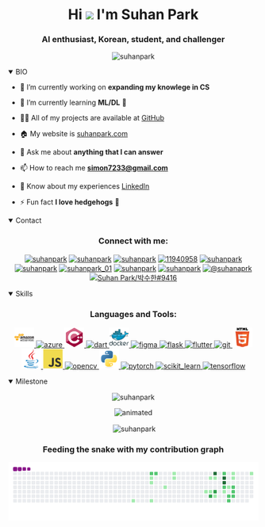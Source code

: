 <h1 align="center">Hi <img src="https://github.com/TheDudeThatCode/TheDudeThatCode/blob/master/Assets/Hi.gif" width="2px"> I'm Suhan Park</h1>
<h3 align="center">AI enthusiast, Korean, student, and challenger</h3>

<p align="center"> <img src="https://komarev.com/ghpvc/?username=suhanpark&label=Profile%20views&color=0e75b6&style=flat" alt="suhanpark" /> </p>

<details open>
<summary>BIO</summary>

- 🔭 I’m currently working on **expanding my knowlege in CS** 

- 🌱 I’m currently learning **ML/DL** 🤖

- 👨‍💻 All of my projects are available at [GitHub](https://github.com/suhanpark)

- 🏠 My website is [suhanpark.com](www.suhanpark.com)

- 💬 Ask me about **anything that I can answer**

- 📫 How to reach me **simon7233@gmail.com**

- 📄 Know about my experiences [LinkedIn](https://www.linkedin.com/in/suhan-park-b4a72413a?lipi=urn%3Ali%3Apage%3Ad_flagship3_profile_view_base_contact_details%3BzJUI%2FOXXRgevDFNL%2FLpEEA%3D%3D)

- ⚡ Fun fact **I love hedgehogs** 🦔

</details>
 
<details open>
<summary>Contact</summary>
<h3 align="center">Connect with me:</h3>
<p align="center">
<a href="https://codepen.io/suhanpark" target="blank"><img align="center" src="https://raw.githubusercontent.com/rahuldkjain/github-profile-readme-generator/master/src/images/icons/Social/codepen.svg" alt="suhanpark" height="30" width="40" /></a>
<a href="https://dev.to/suhanpark" target="blank"><img align="center" src="https://cdn.jsdelivr.net/npm/simple-icons@3.0.1/icons/dev-dot-to.svg" alt="suhanpark" height="30" width="40" /></a>
<a href="https://linkedin.com/in/suhanpark" target="blank"><img align="center" src="https://raw.githubusercontent.com/rahuldkjain/github-profile-readme-generator/master/src/images/icons/Social/linked-in-alt.svg" alt="suhanpark" height="30" width="40" /></a>
<a href="https://stackoverflow.com/users/11940958" target="blank"><img align="center" src="https://raw.githubusercontent.com/rahuldkjain/github-profile-readme-generator/master/src/images/icons/Social/stack-overflow.svg" alt="11940958" height="30" width="40" /></a>
<a href="https://codesandbox.com/suhanpark" target="blank"><img align="center" src="https://cdn.jsdelivr.net/npm/simple-icons@3.0.1/icons/codesandbox.svg" alt="suhanpark" height="30" width="40" /></a>
<a href="https://kaggle.com/suhanpark" target="blank"><img align="center" src="https://raw.githubusercontent.com/rahuldkjain/github-profile-readme-generator/master/src/images/icons/Social/kaggle.svg" alt="suhanpark" height="30" width="40" /></a>
<a href="https://instagram.com/suhanpark_01" target="blank"><img align="center" src="https://raw.githubusercontent.com/rahuldkjain/github-profile-readme-generator/master/src/images/icons/Social/instagram.svg" alt="suhanpark_01" height="30" width="40" /></a>
<a href="https://www.hackerrank.com/suhanpark" target="blank"><img align="center" src="https://raw.githubusercontent.com/rahuldkjain/github-profile-readme-generator/master/src/images/icons/Social/hackerrank.svg" alt="suhanpark" height="30" width="40" /></a>
<a href="https://www.leetcode.com/suhanpark" target="blank"><img align="center" src="https://raw.githubusercontent.com/rahuldkjain/github-profile-readme-generator/master/src/images/icons/Social/leet-code.svg" alt="suhanpark" height="30" width="40" /></a>
<a href="https://www.hackerearth.com/@suhanaprk" target="blank"><img align="center" src="https://raw.githubusercontent.com/rahuldkjain/github-profile-readme-generator/master/src/images/icons/Social/hackerearth.svg" alt="@suhanaprk" height="30" width="40" /></a>
<a href="https://discord.gg/Suhan Park/박수한#9416" target="blank"><img align="center" src="https://raw.githubusercontent.com/rahuldkjain/github-profile-readme-generator/master/src/images/icons/Social/discord.svg" alt="Suhan Park/박수한#9416" height="30" width="40" /></a>
</p>
</details>

<details open>
<summary>Skills</summary>
<h3 align="center">Languages and Tools:</h3>
<p align="center"> <a href="https://aws.amazon.com" target="_blank"> <img src="https://raw.githubusercontent.com/devicons/devicon/master/icons/amazonwebservices/amazonwebservices-original-wordmark.svg" alt="aws" width="40" height="40"/> </a> <a href="https://azure.microsoft.com/en-in/" target="_blank"> <img src="https://www.vectorlogo.zone/logos/microsoft_azure/microsoft_azure-icon.svg" alt="azure" width="40" height="40"/> </a> <a href="https://www.w3schools.com/cpp/" target="_blank"> <img src="https://raw.githubusercontent.com/devicons/devicon/master/icons/cplusplus/cplusplus-original.svg" alt="cplusplus" width="40" height="40"/> </a> <a href="https://dart.dev" target="_blank"> <img src="https://www.vectorlogo.zone/logos/dartlang/dartlang-icon.svg" alt="dart" width="40" height="40"/> </a> <a href="https://www.docker.com/" target="_blank"> <img src="https://raw.githubusercontent.com/devicons/devicon/master/icons/docker/docker-original-wordmark.svg" alt="docker" width="40" height="40"/> </a> <a href="https://www.figma.com/" target="_blank"> <img src="https://www.vectorlogo.zone/logos/figma/figma-icon.svg" alt="figma" width="40" height="40"/> </a> <a href="https://flask.palletsprojects.com/" target="_blank"> <img src="https://www.vectorlogo.zone/logos/pocoo_flask/pocoo_flask-icon.svg" alt="flask" width="40" height="40"/> </a> <a href="https://flutter.dev" target="_blank"> <img src="https://www.vectorlogo.zone/logos/flutterio/flutterio-icon.svg" alt="flutter" width="40" height="40"/> </a> <a href="https://git-scm.com/" target="_blank"> <img src="https://www.vectorlogo.zone/logos/git-scm/git-scm-icon.svg" alt="git" width="40" height="40"/> </a> <a href="https://www.w3.org/html/" target="_blank"> <img src="https://raw.githubusercontent.com/devicons/devicon/master/icons/html5/html5-original-wordmark.svg" alt="html5" width="40" height="40"/> </a> <a href="https://www.java.com" target="_blank"> <img src="https://raw.githubusercontent.com/devicons/devicon/master/icons/java/java-original.svg" alt="java" width="40" height="40"/> </a> <a href="https://developer.mozilla.org/en-US/docs/Web/JavaScript" target="_blank"> <img src="https://raw.githubusercontent.com/devicons/devicon/master/icons/javascript/javascript-original.svg" alt="javascript" width="40" height="40"/> </a> <a href="https://opencv.org/" target="_blank"> <img src="https://www.vectorlogo.zone/logos/opencv/opencv-icon.svg" alt="opencv" width="40" height="40"/> </a> <a href="https://www.python.org" target="_blank"> <img src="https://raw.githubusercontent.com/devicons/devicon/master/icons/python/python-original.svg" alt="python" width="40" height="40"/> </a> <a href="https://pytorch.org/" target="_blank"> <img src="https://www.vectorlogo.zone/logos/pytorch/pytorch-icon.svg" alt="pytorch" width="40" height="40"/> </a> <a href="https://scikit-learn.org/" target="_blank"> <img src="https://upload.wikimedia.org/wikipedia/commons/0/05/Scikit_learn_logo_small.svg" alt="scikit_learn" width="40" height="40"/> </a> <a href="https://www.tensorflow.org" target="_blank"> <img src="https://www.vectorlogo.zone/logos/tensorflow/tensorflow-icon.svg" alt="tensorflow" width="40" height="40"/> </a> </p>
</details>
  
<details open>
<summary>Milestone</summary>
<p align="center"><img align="center" src="https://github-readme-stats.vercel.app/api/top-langs?username=suhanpark&show_icons=true&locale=en&layout=compact" alt="suhanpark" /></p>

<p align="center">
  <img src="https://github-readme-stats.vercel.app/api?username=suhanpark&show_icons=true&hide_border=true" alt="animated" />
</p>

<p align="center">&nbsp;<img align="center" src="https://github-readme-streak-stats.herokuapp.com/?user=suhanpark&" alt="suhanpark" /></p>

<h3 align="center">Feeding the snake with my contribution graph</h3>

   ![snake gif](https://github.com/suhanpark/suhanpark/blob/output/github-contribution-grid-snake.gif)
</details>
